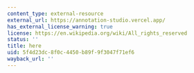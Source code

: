 ```yaml
---
content_type: external-resource
external_url: https://annotation-studio.vercel.app/
has_external_license_warning: true
license: https://en.wikipedia.org/wiki/All_rights_reserved
status: ''
title: here
uid: 5f4d23dc-8f0c-4450-b89f-9f3047f71ef6
wayback_url: ''
---
```

